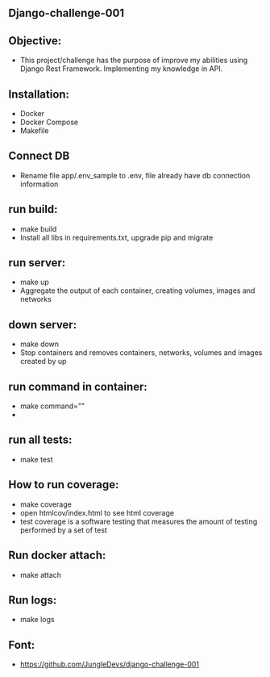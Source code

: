 Django-challenge-001
-

Objective:
-
- This project/challenge has the purpose of improve my abilities using Django Rest Framework. Implementing my knowledge in API. 

Installation:
-
- Docker
- Docker Compose
- Makefile

Connect DB
- 
- Rename file app/.env_sample to .env, file already have db connection information

run build:
-
- make build
- Install all libs in requirements.txt, upgrade pip and migrate

run server:
-
- make up
- Aggregate the output of each container, creating volumes, images and networks

down server:
-
- make down
- Stop containers and removes containers, networks, volumes and images created by up

run command in container:
-
- make command=""
- 

run all tests:
-
- make test

How to run coverage:
-
- make coverage
- open htmlcov/index.html to see html coverage
- test coverage is a software testing that measures the amount of testing performed by a set of test

Run docker attach:
-
- make attach

Run logs:
-
- make logs


Font:
-
- https://github.com/JungleDevs/django-challenge-001
